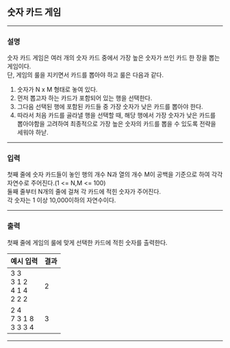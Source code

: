 ## 숫자 카드 게임
*************************************************************************
### 설명

숫자 카드 게임은 여러 개의 숫자 카드 중에서 가장 높은 숫자가 쓰인 카드 한 장을 뽑는 게임이다.    
단, 게임의 룰을 지키면서 카드를 뽑아야 하고 룰은 다음과 같다. 
1. 숫자가 N x M 형태로 놓여 있다. 
2. 먼저 뽑고자 하는 카드가 포함되어 있는 행을 선택한다. 
3. 그다음 선택된 행에 포함된 카드들 중 가장 숫자가 낮은 카드를 뽑아야 한다. 
4. 따라서 처음 카드를 골라낼 행을 선택할 때, 해당 행에서 가장 숫자가 낮은 카드를 뽑아야함을 고려하여 최종적으로 가장 높은 숫자의 카드를 뽑을 수 있도록 전략을 세워야 하낟. 


-------------------------------------------------------------------------
### 입력
첫째 줄에 숫자 카드들이 놓인 행의 개수 N과 열의 개수 M이 공백을 기준으로 하여 각각 자연수로 주어진다.(1 <= N,M <= 100)   
둘째 줄부터 N개의 줄에 걸쳐 각 카드에 적힌 숫자가 주어진다.    
각 숫자는 1 이상 10,000이하의 자연수이다. 

-------------------------------------------------------------------------
### 출력
첫째 줄에 게임의 룰에 맞게 선택한 카드에 적힌 숫자를 출력한다. 

| 예시 입력                          | 결과  |
|--------------------------------|-----|
| 3 3<br>3 1 2<br>4 1 4<br>2 2 2 | 2   |
| 2 4<br>7 3 1 8<br>3 3 3 4      | 3   |

-------------------------------------------------------------------------
